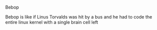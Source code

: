 Bebop

Bebop is like if Linus Torvalds was hit by a bus and he had to code the entire linux kernel with a single brain cell left

